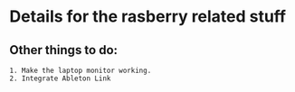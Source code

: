# Details for the rasberry related stuff 



## Other things to do:
	1. Make the laptop monitor working. 
	2. Integrate Ableton Link 